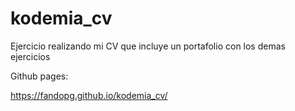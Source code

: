 # kodemia_cv
Ejercicio realizando mi CV que incluye un portafolio con los demas ejercicios

Github pages:

https://fandopg.github.io/kodemia_cv/
